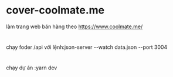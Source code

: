 # cover-coolmate.me
làm trang web bán hàng theo https://www.coolmate.me/
#
chạy foder /api với lệnh:json-server --watch data.json --port 3004 
#
chạy dự án :yarn dev 
